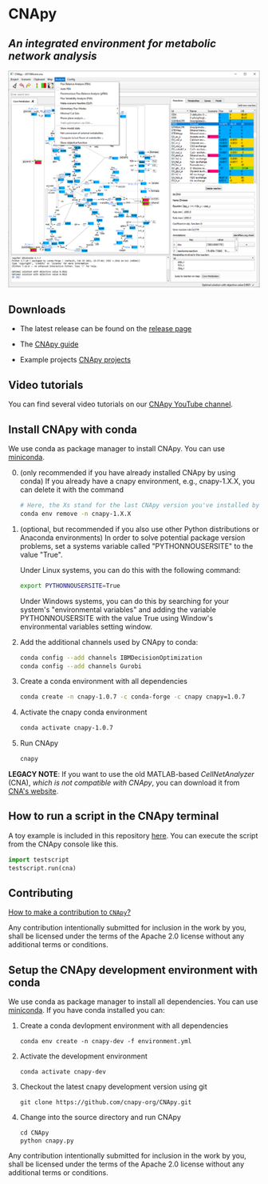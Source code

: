 # CNApy

## *An integrated environment for metabolic network analysis*

![CNApy screenshot](screenshot.png)


## Downloads

- The latest release can be found on the [release page](https://github.com/cnapy-org/CNApy/releases/latest)

- The [CNApy guide](https://cnapy-org.github.io/CNApy-guide/)

- Example projects [CNApy projects](https://github.com/cnapy-org/CNApy-projects/releases/latest)

## Video tutorials

You can find several video tutorials on our [CNApy YouTube channel](https://www.youtube.com/channel/UCRIXSdzs5WnBE3_uukuNMlg).

## Install CNApy with conda

We use conda as package manager to install CNApy. You can use [miniconda](https://docs.conda.io/en/latest/miniconda.html).

0. (only recommended if you have already installed CNApy by using conda) If you already have a cnapy environment, e.g., cnapy-1.X.X, you can delete it with the command
    ```sh
    # Here, the Xs stand for the last CNApy version you've installed by using conda
    conda env remove -n cnapy-1.X.X
    ```
1. (optional, but recommended if you also use other Python distributions or Anaconda environments) In order to solve
   potential package version problems, set a systems variable called "PYTHONNOUSERSITE" to the value "True".

   Under Linux systems, you can do this with the following command:
   ```sh
   export PYTHONNOUSERSITE=True
   ```

   Under Windows systems, you can do this by searching for your system's "environmental variables" and adding
   the variable PYTHONNOUSERSITE with the value True using Window's environmental variables setting window.

2. Add the additional channels used by CNApy to conda:
    ```sh
    conda config --add channels IBMDecisionOptimization
    conda config --add channels Gurobi
    ```

3. Create a conda environment with all dependencies
    ```sh
    conda create -n cnapy-1.0.7 -c conda-forge -c cnapy cnapy=1.0.7
    ```

4. Activate the cnapy conda environment
    ```sh
    conda activate cnapy-1.0.7
    ```

5. Run CNApy
    ```sh
    cnapy
    ```

**LEGACY NOTE**: If you want to use the old MATLAB-based *CellNetAnalyzer* (CNA), *which is not compatible with CNApy*, you can download it from [CNA's website](https://www2.mpi-magdeburg.mpg.de/projects/cna/cna.html).

## How to run a script in the CNApy terminal

A toy example is included in this repository [here](https://github.com/cnapy-org/CNApy/blob/master/testscript.py).
You can execute the script from the CNApy console like this.

```python
import testscript
testscript.run(cna)
```

## Contributing

[How to make a contribution to `CNApy`?](https://github.com/cnapy-org/CNApy/blob/master/CONTRIBUTING.md)

Any contribution intentionally submitted for inclusion in the work by you, shall be licensed under the terms of the Apache 2.0 license without any additional terms or conditions.

## Setup the CNApy development environment with conda

We use conda as package manager to install all dependencies. You can use [miniconda](https://docs.conda.io/en/latest/miniconda.html).
If you have conda installed you can:


1. Create a conda devlopment environment with all dependencies
    ```
    conda env create -n cnapy-dev -f environment.yml
    ```

2. Activate the development environment
    ```
    conda activate cnapy-dev
    ```

2. Checkout the latest cnapy development version using git
    ```
    git clone https://github.com/cnapy-org/CNApy.git
    ```

3. Change into the source directory and run CNApy
    ```
    cd CNApy
    python cnapy.py
    ```
Any contribution intentionally submitted for inclusion in the work by you, shall be licensed under the terms of the Apache 2.0 license without any additional terms or conditions.

